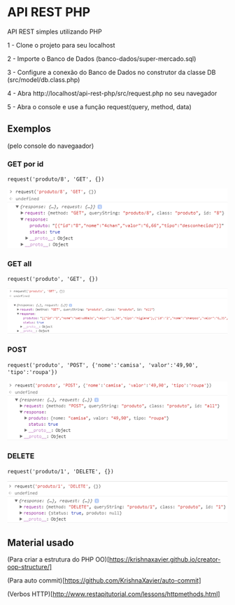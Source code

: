 # API REST PHP
API REST simples utilizando PHP

1 - Clone o projeto para seu localhost

2 - Importe o Banco de Dados (banco-dados/super-mercado.sql)

3 - Configure a conexão do Banco de Dados no construtor da classe DB (src/model/db.class.php)

4 - Abra http://localhost/api-rest-php/src/request.php no seu navegador

5 - Abra o console e use a função request(query, method, data)

## Exemplos
(pelo console do navegaador)

### GET por id

```
request('produto/8', 'GET', {})
```

![GET](README/exemplo-get-produto-id.png)

### GET all

```
request('produto', 'GET', {})
```
![GET](README/exemplo-get-produtos.png)

### POST

```
request('produto', 'POST', {'nome':'camisa', 'valor':'49,90', 'tipo':'roupa'})
```

![POST](README/exemplo-post-produto.png)

### DELETE

```
request('produto/1', 'DELETE', {})
```

![DELETE](README/exemplo-delete-produto-id.png)

## Material usado

(Para criar a estrutura do PHP OO)[https://krishnaxavier.github.io/creator-oop-structure/]

(Para auto commit)[https://github.com/KrishnaXavier/auto-commit]

(Verbos HTTP)[http://www.restapitutorial.com/lessons/httpmethods.html]
